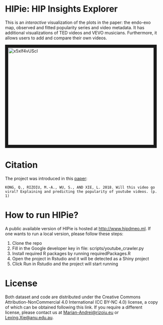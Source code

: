 # HIPie: HIP Insights Explorer
This is an *interactive* visualization of the plots in the paper: the endo-exo map, observed and fitted popularity series and video metadata.
It has additional visualizations of TED videos and VEVO musicians.
Furthermore, it allows users to add and compare their own videos.

<a href="http://www.youtube.com/watch?feature=player_embedded&v=x5xIf4vUScI
" target="_blank"><img src="https://github.com/computationalmedia/hipdemo/blob/master/screenshot.jpeg" 
alt="x5xIf4vUScI" width="480" height="320" border="10" /></a>

# Citation
The project was introduced in this [paper](https://arxiv.org/pdf/1801.04117.pdf):
```
KONG, Q., RIZOIU, M.-A., WU, S., AND XIE, L. 2018. Will this video go viral? Explaining and predicting the popularity of youtube videos. (p. 1)
```

# How to run HIPie?
A public available version of HIPie is hosted at http://www.hipdmeo.ml. If one wants to run a local version, please follow these steps:
1. Clone the repo
2. Fill in the Google developer key in file: scripts/youtube_crawler.py
3. Install required R packages by running requiredPackages.R
4. Open the project in Rstudio and it will be detected as a Shiny project
5. Click Run in Rstudio and the project will start running

# License
Both dataset and code are distributed under the Creative Commons Attribution-NonCommercial 4.0 International (CC BY-NC 4.0) license, a copy of which can be obtained following this link. If you require a different license, please contact us at Marian-Andrei@rizoiu.eu or Lexing.Xie@anu.edu.au.
